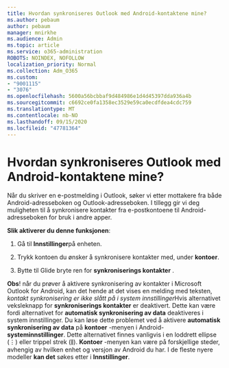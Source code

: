 ```yaml
---
title: Hvordan synkroniseres Outlook med Android-kontaktene mine?
ms.author: pebaum
author: pebaum
manager: mnirkhe
ms.audience: Admin
ms.topic: article
ms.service: o365-administration
ROBOTS: NOINDEX, NOFOLLOW
localization_priority: Normal
ms.collection: Adm_O365
ms.custom:
- "9001115"
- "3076"
ms.openlocfilehash: 5600a56bcbbaf9d484986e1d4d45397dda936a4b
ms.sourcegitcommit: c6692ce0fa1358ec3529e59ca0ecdfdea4cdc759
ms.translationtype: MT
ms.contentlocale: nb-NO
ms.lasthandoff: 09/15/2020
ms.locfileid: "47781364"
---
```

# <a name="how-does-outlook-sync-with-my-android-contacts"></a>Hvordan synkroniseres Outlook med Android-kontaktene mine?

Når du skriver en e-postmelding i Outlook, søker vi etter mottakere fra både Android-adresseboken og Outlook-adresseboken. I tillegg gir vi deg muligheten til å synkronisere kontakter fra e-postkontoene til Android-adresseboken for bruk i andre apper. 
 
**Slik aktiverer du denne funksjonen**:
 
1. Gå til **Innstillinger**på enheten.

2. Trykk kontoen du ønsker å synkronisere kontakter med, under **kontoer**.

3. Bytte til Glide bryte ren for **synkroniserings kontakter** .
 
**Obs**! når du prøver å aktivere synkronisering av kontakter i Microsoft Outlook for Android, kan det hende at det vises en melding med teksten, *kontakt synkronisering er ikke slått på i system innstillinger*Hvis alternativet veksleknapp for **synkroniserings kontakter** er deaktivert. Dette kan være fordi alternativet for **automatisk synkronisering av data** deaktiveres i system innstillinger. Du kan løse dette problemet ved å aktivere  **automatisk synkronisering av data** på  **kontoer** -menyen i Android-  **systeminnstillinger**. Dette alternativet finnes vanligvis i en loddrett ellipse (⋮) eller trippel strek (⫼). **Kontoer** -menyen kan være på forskjellige steder, avhengig av hvilken enhet og versjon av Android du har. I de fleste nyere modeller **kan det** søkes etter i **Innstillinger**.